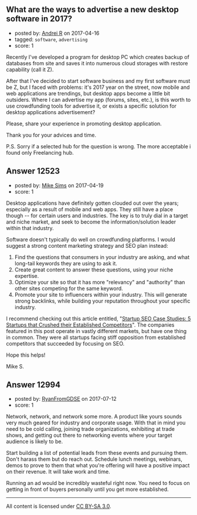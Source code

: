 ## What are the ways to advertise a new desktop software in 2017?

- posted by: [Andrei R](https://stackexchange.com/users/1063490/andrei-r) on 2017-04-16
- tagged: `software`, `advertising`
- score: 1

Recently I've developed a program for desktop PC which creates backup of databases from site and saves it into numerous cloud storages with restore capability (call it Z). 

After that I've decided to start software business and my first software must be Z, but I faced with problems: 
it's 2017 year on the street, now mobile and web applications are trendings, but desktop apps become a little bit outsiders. Where I can advertise my app (forums, sites, etc.), is this worth to use crowdfunding tools for advertise it, or exists a specific solution for desktop applications advertisement? 

Please, share your experience in promoting desktop application.

Thank you for your advices and time.

P.S. Sorry if a selected hub for the question is wrong. The more acceptable i found only Freelancing hub.


## Answer 12523

- posted by: [Mike Sims](https://stackexchange.com/users/10722686/mike-sims) on 2017-04-19
- score: 1

<p>Desktop applications have definitely gotten clouded out over the years; especially as a result of mobile and web apps. They still have a place though -- for certain users and industries. The key is to truly dial in a target and niche market, and seek to become the information/solution leader within that industry. </p>

<p>Software doesn't typically do well on crowdfunding platforms. I would suggest a strong content marketing strategy and SEO plan instead: </p>

<ol>
<li>Find the questions that consumers in your industry are asking,
and what long-tail keywords they are using to ask it.</li>
<li>Create great content to answer these questions, using your niche expertise.</li>
<li>Optimize your site so that it has more "relevancy" and
"authority" than other sites competing for the same keyword.</li>
<li>Promote your site to influencers within your industry. This will
generate strong backlinks, while building your reputation throughout
your specific industry.</li>
</ol>

<p>I recommend checking out this article entitled, "<a href="http://www.canirank.com/blog/startup-seo-case-studies-5-startups-that-crushed-their-established-competitors/" rel="nofollow noreferrer">Startup SEO Case Studies: 5 Startups that Crushed their Established Competitors</a>". The companies featured in this post operate in vastly different markets, but have one thing in common. They were all startups facing stiff opposition from established competitors that succeeded by focusing on SEO.</p>

<p>Hope this helps!</p>

<p>Mike S. </p>



## Answer 12994

- posted by: [RyanFromGDSE](https://stackexchange.com/users/918629/ryanfromgdse) on 2017-07-12
- score: 1

Network, network, and network some more. A product like yours sounds very much geared for industry and corporate usage. With that in mind you need to be cold calling, joining trade organizations, exhibiting at trade shows, and getting out there to networking events where your target audience is likely to be.

Start building a list of potential leads from these events and pursuing them. Don't harass them but do reach out. Schedule lunch meetings, webinars, demos to prove to them that what you're offering will have a positive impact on their revenue. It will take work and time.

Running an ad would be incredibly wasteful right now. You need to focus on getting in front of buyers personally until you get more established. 



---

All content is licensed under [CC BY-SA 3.0](https://creativecommons.org/licenses/by-sa/3.0/).
